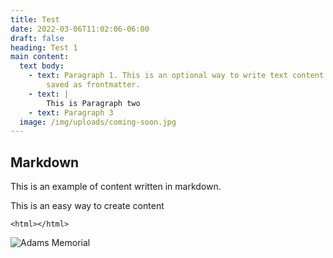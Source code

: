```yaml
---
title: Test
date: 2022-03-06T11:02:06-06:00
draft: false
heading: Test 1
main content:
  text body:
    - text: Paragraph 1. This is an optional way to write text content.  This text is
        saved as frontmatter.
    - text: |
        This is Paragraph two
    - text: Paragraph 3
  image: /img/uploads/coming-soon.jpg
---
```

## Markdown

This is an example of content written in markdown.  

This is an easy way to create content

`<html></html>`

![Adams Memorial](/img/uploads/adams-memorials.png)